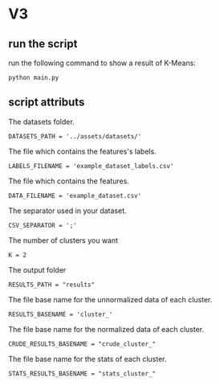 # V3

## run the script

run the following command to show a result of K-Means:
```
python main.py
```

## script attributs

The datasets folder.
```
DATASETS_PATH = '../assets/datasets/'
```

The file which contains the features's labels.
```
LABELS_FILENAME = 'example_dataset_labels.csv'
```

The file which contains the features.
```
DATA_FILENAME = 'example_dataset.csv'
```

The separator used in your dataset.
```
CSV_SEPARATOR = ';'
```

The number of clusters you want
```
K = 2
```

The output folder
```
RESULTS_PATH = "results"
```

The file base name for the unnormalized data of each cluster.
```
RESULTS_BASENAME = 'cluster_'
```

The file base name for the normalized data of each cluster.
```
CRUDE_RESULTS_BASENAME = "crude_cluster_"
```

The file base name for the stats of each cluster.
```
STATS_RESULTS_BASENAME = "stats_cluster_"
```
